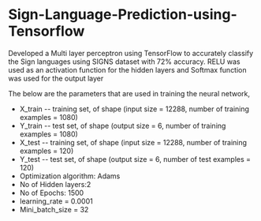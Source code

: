 # Sign-Language-Prediction-using-Tensorflow

Developed a Multi layer perceptron using TensorFlow to accurately classify the Sign languages using SIGNS dataset with 72% accuracy. 
RELU was used as an activation function for the hidden layers and Softmax function was used for the output layer

The below are the parameters that are used in training the neural network,

* X_train -- training set, of shape (input size = 12288, number of training examples = 1080)
* Y_train -- test set, of shape (output size = 6, number of training examples = 1080)
* X_test -- training set, of shape (input size = 12288, number of training examples = 120)
* Y_test -- test set, of shape (output size = 6, number of test examples = 120)
* Optimization algorithm: Adams
* No of Hidden layers:2
* No of Epochs: 1500
* learning_rate = 0.0001
* Mini_batch_size = 32

